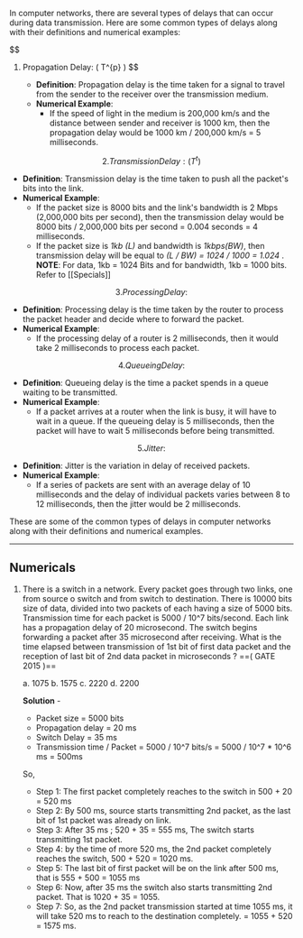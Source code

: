 
In computer networks, there are several types of delays that can occur during data transmission. Here are some common types of delays along with their definitions and numerical examples:

$$
1. Propagation Delay: ( T^{p} )
$$

   - **Definition**: Propagation delay is the time taken for a signal to travel from the sender to the receiver over the transmission medium.
   - **Numerical Example**: 
	   - If the speed of light in the medium is 200,000 km/s and the distance between sender and receiver is 1000 km, then the propagation delay would be 1000 km / 200,000 km/s = 5 milliseconds.

$$
2. Transmission Delay: ( T^{t} )
$$

   - **Definition**: Transmission delay is the time taken to push all the packet's bits into the link.
   - **Numerical Example**: 
	   - If the packet size is 8000 bits and the link's bandwidth is 2 Mbps (2,000,000 bits per second), then the transmission delay would be 8000 bits / 2,000,000 bits per second = 0.004 seconds = 4 milliseconds.
	   - If the packet size is *1kb (L)* and bandwidth is *1kbps(BW)*, then transmission delay will be equal to *(L / BW) = 1024 / 1000 = 1.024* . **NOTE**: For data, 1kb = 1024 Bits and for bandwidth, 1kb = 1000 bits. Refer to [[Specials]]

$$3. Processing Delay:$$

   - **Definition**: Processing delay is the time taken by the router to process the packet header and decide where to forward the packet.
   - **Numerical Example**: 
	   - If the processing delay of a router is 2 milliseconds, then it would take 2 milliseconds to process each packet.

$$4. Queueing Delay:$$

   - **Definition**: Queueing delay is the time a packet spends in a queue waiting to be transmitted.
   - **Numerical Example**: 
	   - If a packet arrives at a router when the link is busy, it will have to wait in a queue. If the queueing delay is 5 milliseconds, then the packet will have to wait 5 milliseconds before being transmitted.

$$5. Jitter:$$

   - **Definition**: Jitter is the variation in delay of received packets.
   - **Numerical Example**: 
	   - If a series of packets are sent with an average delay of 10 milliseconds and the delay of individual packets varies between 8 to 12 milliseconds, then the jitter would be 2 milliseconds.

These are some of the common types of delays in computer networks along with their definitions and numerical examples.

---

## Numericals 

1. There is a switch in a network. Every packet goes through two links, one from source o switch and from switch to destination. There is 10000 bits size of data, divided into two packets of each having a size of 5000 bits. Transmission time for each packet is 5000 / 10^7 bits/second. Each link has a propagation delay of 20 microsecond. The switch begins forwarding a packet after 35 microsecond after receiving. What is the time elapsed between transmission of 1st bit of first data packet and the reception of last bit of 2nd data packet in microseconds ? ==( GATE 2015 )==

	a. 1075
	b. 1575
	c. 2220
	d. 2200

	**Solution** -

	- Packet size = 5000 bits
	- Propagation delay = 20 ms
	- Switch Delay = 35 ms
	- Transmission time / Packet = 5000 / 10^7 bits/s = 5000 / 10^7 * 10^6 ms = 500ms
	
	So, 
	
	- Step 1: The first packet completely reaches to the switch in 500 + 20 = 520 ms
	- Step 2: By 500 ms, source starts transmitting 2nd packet, as the last bit of 1st packet was already on link.
	- Step 3: After 35 ms ; 520 + 35 = 555 ms, The switch starts transmitting 1st packet.
	- Step 4: by the time of more 520 ms, the 2nd packet completely reaches the switch, 500 + 520 = 1020 ms.
	- Step 5: The last bit of first packet will be on the link after 500 ms, that is 555 + 500 = 1055 ms
	- Step 6: Now, after 35 ms the switch also starts transmitting 2nd packet. That is 1020 + 35 = 1055.
	- Step 7: So, as the 2nd packet transmission started at time 1055 ms, it will take 520 ms to reach to the destination completely. = 1055 + 520 = 1575 ms.

